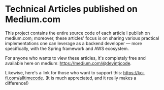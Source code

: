 # Technical Articles published on Medium.com

This project contains the entire source code of each article I publish on medium.com; moreover, these articles' focus is on sharing various practical implementations one can leverage as a backend developer — more specifically, with the Spring framework and AWS ecosystem.

For anyone who wants to view these articles, it's completely free and available here on medium: https://medium.com/@devintjcode.

Likewise, here's a link for those who want to support this: https://ko-fi.com/alltimecode. (It is much appreciated, and it really makes a difference!)
